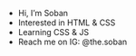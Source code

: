 - Hi, I’m Soban
- Interested in HTML & CSS
- Learning CSS & JS
- Reach me on IG: @the.soban

<!---
the-soban/the-soban is a ✨ special ✨ repository because its `README.md` (this file) appears on your GitHub profile.
You can click the Preview link to take a look at your changes.
--->
